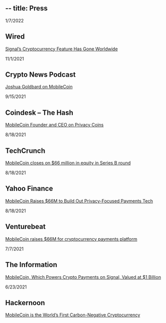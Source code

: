 --
title: Press
--

<div class="css-uzb1jv"><div class="css-wx7gyx"><div class="css-s27ulu"><div style="background-image:url(https://mobilecoinwp.wpengine.com/wp-content/uploads/2022/01/wired.jpg)" class="css-yeim8a"></div></div><div><p>1/7/2022</p>
<h2>Wired</h2>
<p><a href="https://www.wired.com/story/signal-mobilecoin-cryptocurrency-payments/" target="_blank" rel="noreferrer noopener">Signal’s Cryptocurrency Feature Has Gone Worldwide</a></p>
</div></div><div class="css-wx7gyx"><div class="css-s27ulu"><div style="background-image:url(https://mobilecoinwp.wpengine.com/wp-content/uploads/2021/11/268x0w.jpg)" class="css-yeim8a"></div></div><div><p>11/1/2021</p>
<h2>Crypto News Podcast</h2>
<p><a href="https://podcasts.apple.com/ca/podcast/70-joshua-goldbard-on-mobile-coin/id1559291408?i=1000540347410" target="_blank" rel="noreferrer noopener">Joshua Goldbard on MobileCoin</a></p>
</div></div><div class="css-wx7gyx"><div class="css-s27ulu"><div style="background-image:url(https://mobilecoinwp.wpengine.com/wp-content/uploads/2021/11/coindesk.png)" class="css-yeim8a"></div></div><div><p>9/15/2021</p>
<h2>Coindesk – The Hash</h2>
<p><a href="https://www.coindesk.com/tv/the-hash/the-hash-september-15-2021/" target="_blank" rel="noopener">MobileCoin Founder and CEO on Privacy Coins</a></p>
</div></div><div class="css-wx7gyx"><div class="css-s27ulu"><div style="background-image:url(https://mobilecoinwp.wpengine.com/wp-content/uploads/2021/11/techcrunch.png)" class="css-yeim8a"></div></div><div><p>8/18/2021</p>
<h2>TechCrunch</h2>
<p><u><a class="PrimaryLink BaseLink" href="https://techcrunch.com/2021/08/18/mobilecoin-closes-on-66-million-in-equity-in-series-b-round/" target="_blank" rel="noreferrer noopener">MobileCoin closes on $66 million in equity in Series B round</a></u></p>
</div></div><div class="css-wx7gyx"><div class="css-s27ulu"><div style="background-image:url(https://mobilecoinwp.wpengine.com/wp-content/uploads/2021/11/yahoo-finance.png)" class="css-yeim8a"></div></div><div><p>8/18/2021</p>
<h2>Yahoo Finance</h2>
<p><u><a class="PrimaryLink BaseLink" href="https://finance.yahoo.com/news/mobilecoin-raises-66m-build-privacy-110000502.html" target="_blank" rel="noreferrer noopener">MobileCoin Raises $66M to Build Out Privacy-Focused Payments Tech</a></u></p>
</div></div><div class="css-wx7gyx"><div class="css-s27ulu"><div style="background-image:url(https://mobilecoinwp.wpengine.com/wp-content/uploads/2021/11/venturebeat.png)" class="css-yeim8a"></div></div><div><p>8/18/2021</p>
<h2>Venturebeat</h2>
<p><u><a class="PrimaryLink BaseLink" href="https://venturebeat.com/2021/08/18/mobilecoin-raises-66m-for-cryptocurrency-payments-platform/" target="_blank" rel="noreferrer noopener">MobileCoin raises $66M for cryptocurrency payments platform</a></u></p>
</div></div><div class="css-wx7gyx"><div class="css-s27ulu"><div style="background-image:url(https://mobilecoinwp.wpengine.com/wp-content/uploads/2021/11/Screen-Shot-2021-11-19-at-2.04.44-PM.png)" class="css-yeim8a"></div></div><div><p>7/7/2021</p>
<h2>The Information</h2>
<p><u><a class="PrimaryLink BaseLink" href="https://www.theinformation.com/articles/mobilecoin-which-powers-crypto-payments-on-signal-valued-at-1-billion" target="_blank" rel="noreferrer noopener">MobileCoin, Which Powers Crypto Payments on Signal, Valued at $1 Billion</a></u></p>
</div></div><div class="css-wx7gyx"><div class="css-s27ulu"><div style="background-image:url(https://mobilecoinwp.wpengine.com/wp-content/uploads/2021/11/Screen-Shot-2021-11-19-at-1.57.16-PM.png)" class="css-yeim8a"></div></div><div><p>6/23/2021</p>
<h2>Hackernoon</h2>
<p><u><a class="PrimaryLink BaseLink" href="https://hackernoon.com/mobilecoin-is-the-worlds-first-carbon-negative-cryptocurrency-1i2o37my" target="_blank" rel="noreferrer noopener">MobileCoin is the World’s First Carbon-Negative Cryptocurrency</a></u></p>
</div></div></div>
